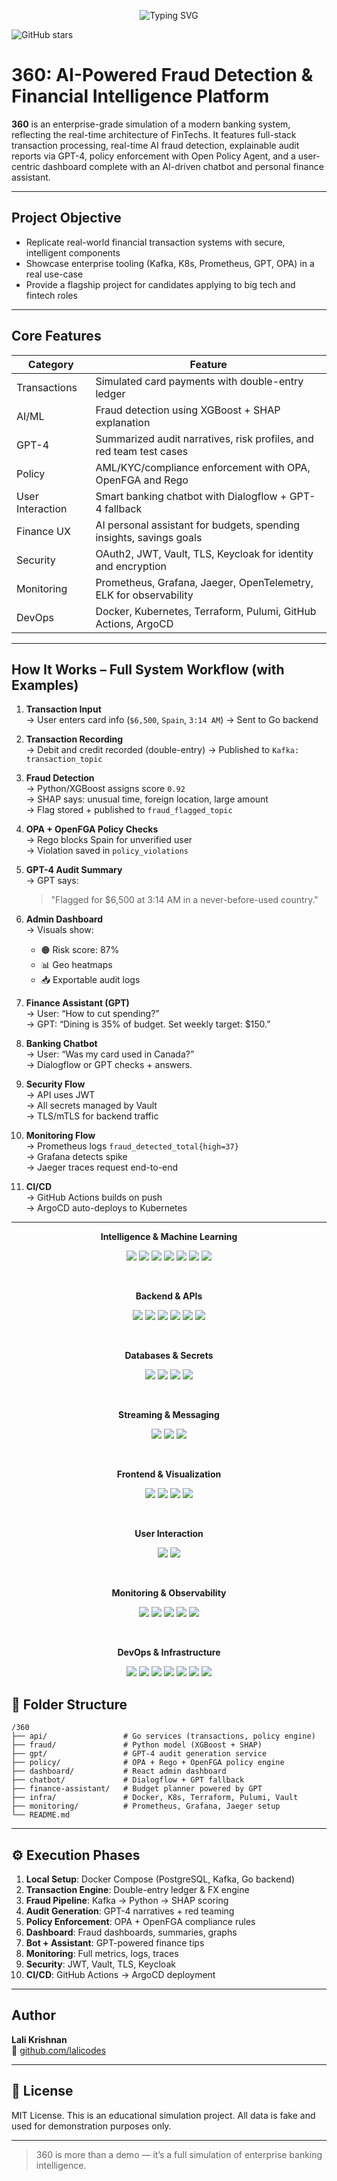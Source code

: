 <p align="center">
  <img src="https://readme-typing-svg.herokuapp.com/?font=Inter&size=22&duration=2000&pause=1000&color=ADD8E6&center=true&vCenter=true&width=600&lines=360+Financial+Intelligence+System;AI-Powered+Fraud+Detection;Enterprise+Banking+Simulation" alt="Typing SVG" />
</p>

![GitHub stars](https://img.shields.io/github/stars/lalicodes/360?style=social)


# 360: AI-Powered Fraud Detection & Financial Intelligence Platform

**360** is an enterprise-grade simulation of a modern banking system, reflecting the real-time architecture of FinTechs. It features full-stack transaction processing, real-time AI fraud detection, explainable audit reports via GPT-4, policy enforcement with Open Policy Agent, and a user-centric dashboard complete with an AI-driven chatbot and personal finance assistant.

---

## Project Objective

- Replicate real-world financial transaction systems with secure, intelligent components  
- Showcase enterprise tooling (Kafka, K8s, Prometheus, GPT, OPA) in a real use-case  
- Provide a flagship project for candidates applying to big tech and fintech roles  

---

## Core Features

| Category         | Feature                                                              |
|------------------|----------------------------------------------------------------------|
| Transactions     | Simulated card payments with double-entry ledger                     |
| AI/ML            | Fraud detection using XGBoost + SHAP explanation                     |
| GPT-4            | Summarized audit narratives, risk profiles, and red team test cases  |
| Policy           | AML/KYC/compliance enforcement with OPA, OpenFGA and Rego            |
| User Interaction | Smart banking chatbot with Dialogflow + GPT-4 fallback               |
| Finance UX       | AI personal assistant for budgets, spending insights, savings goals  |
| Security         | OAuth2, JWT, Vault, TLS, Keycloak for identity and encryption        |
| Monitoring       | Prometheus, Grafana, Jaeger, OpenTelemetry, ELK for observability    |
| DevOps           | Docker, Kubernetes, Terraform, Pulumi, GitHub Actions, ArgoCD        |

---

## How It Works – Full System Workflow (with Examples)

1. **Transaction Input**  
   → User enters card info (`$6,500`, `Spain`, `3:14 AM`) → Sent to Go backend

2. **Transaction Recording**  
   → Debit and credit recorded (double-entry) → Published to `Kafka: transaction_topic`

3. **Fraud Detection**  
   → Python/XGBoost assigns score `0.92`  
   → SHAP says: unusual time, foreign location, large amount  
   → Flag stored + published to `fraud_flagged_topic`

4. **OPA + OpenFGA Policy Checks**  
   → Rego blocks Spain for unverified user  
   → Violation saved in `policy_violations`

5. **GPT-4 Audit Summary**  
   → GPT says:  
   > "Flagged for $6,500 at 3:14 AM in a never-before-used country."

6. **Admin Dashboard**  
   → Visuals show:  
   - 🟠 Risk score: 87%  
   - 📊 Geo heatmaps  
   - 📥 Exportable audit logs

7. **Finance Assistant (GPT)**  
   → User: “How to cut spending?”  
   → GPT: “Dining is 35% of budget. Set weekly target: $150.”

8. **Banking Chatbot**  
   → User: “Was my card used in Canada?”  
   → Dialogflow or GPT checks + answers.

9. **Security Flow**  
   → API uses JWT  
   → All secrets managed by Vault  
   → TLS/mTLS for backend traffic

10. **Monitoring Flow**  
   → Prometheus logs `fraud_detected_total{high=37}`  
   → Grafana detects spike  
   → Jaeger traces request end-to-end

11. **CI/CD**  
   → GitHub Actions builds on push  
   → ArgoCD auto-deploys to Kubernetes

---
<p align="center"><strong> Intelligence & Machine Learning</strong></p>
<p align="center">
  <img src="https://img.shields.io/badge/Status-Simulation--Ready-blue?style=for-the-badge" />
  <img src="https://img.shields.io/badge/Backed%20By-GPT--4-black?style=for-the-badge&logo=openai" />
  <img src="https://img.shields.io/badge/Fraud%20Model-XGBoost-success?style=for-the-badge&logo=python" />
  <img src="https://img.shields.io/badge/Explainability-SHAP-blueviolet?style=for-the-badge" />
  <img src="https://img.shields.io/badge/Feature%20Store-Feast-darkgreen?style=for-the-badge" />
  <img src="https://img.shields.io/badge/Model%20Tracking-MLflow-blue?style=for-the-badge&logo=mlflow" />
  <img src="https://img.shields.io/badge/Vector%20Search-Pinecone-04d9ff?style=for-the-badge" />
</p>

<br />

<p align="center"><strong> Backend & APIs</strong></p>
<p align="center">
  <img src="https://img.shields.io/badge/API-Go-00ADD8?style=for-the-badge&logo=go" />
  <img src="https://img.shields.io/badge/gRPC-Protobuf-5C2D91?style=for-the-badge&logo=protobuf" />
  <img src="https://img.shields.io/badge/FastAPI-Python-3776AB?style=for-the-badge&logo=fastapi" />
  <img src="https://img.shields.io/badge/OpenAPI-Swagger-brightgreen?style=for-the-badge&logo=swagger" />
  <img src="https://img.shields.io/badge/Policy%20Engine-OPA-4B8BBE?style=for-the-badge&logo=openpolicyagent" />
  <img src="https://img.shields.io/badge/Auth-OpenFGA-0052CC?style=for-the-badge" />
</p>

<br />

<p align="center"><strong> Databases & Secrets</strong></p>
<p align="center">
  <img src="https://img.shields.io/badge/Database-PostgreSQL-blue?style=for-the-badge&logo=postgresql" />
  <img src="https://img.shields.io/badge/Cache-Redis-red?style=for-the-badge&logo=redis" />
  <img src="https://img.shields.io/badge/Secrets-Vault-yellow?style=for-the-badge&logo=hashicorp" />
  <img src="https://img.shields.io/badge/CDC-Debezium-critical?style=for-the-badge" />
</p>

<br />

<p align="center"><strong> Streaming & Messaging</strong></p>
<p align="center">
  <img src="https://img.shields.io/badge/Streaming-Kafka-red?style=for-the-badge&logo=apachekafka" />
  <img src="https://img.shields.io/badge/Stream%20Processing-Flink-orange?style=for-the-badge&logo=apacheflink" />
  <img src="https://img.shields.io/badge/Messaging-RabbitMQ-FF6600?style=for-the-badge&logo=rabbitmq" />
</p>

<br />

<p align="center"><strong> Frontend & Visualization</strong></p>
<p align="center">
  <img src="https://img.shields.io/badge/Frontend-React-61DAFB?style=for-the-badge&logo=react" />
  <img src="https://img.shields.io/badge/UI-Tailwind%20CSS-38B2AC?style=for-the-badge&logo=tailwindcss" />
  <img src="https://img.shields.io/badge/Charts-Chart.js-F5788D?style=for-the-badge&logo=chartdotjs" />
  <img src="https://img.shields.io/badge/DataViz-D3.js-F9A03C?style=for-the-badge&logo=d3dotjs" />
</p>

<br />

<p align="center"><strong> User Interaction</strong></p>
<p align="center">
  <img src="https://img.shields.io/badge/Chatbot-Dialogflow-orange?style=for-the-badge&logo=dialogflow" />
  <img src="https://img.shields.io/badge/Fallback-GPT--4-black?style=for-the-badge&logo=openai" />
</p>

<br />

<p align="center"><strong> Monitoring & Observability</strong></p>
<p align="center">
  <img src="https://img.shields.io/badge/Metrics-Prometheus-orange?style=for-the-badge&logo=prometheus" />
  <img src="https://img.shields.io/badge/Dashboard-Grafana-F46800?style=for-the-badge&logo=grafana" />
  <img src="https://img.shields.io/badge/Tracing-Jaeger-FFCC00?style=for-the-badge&logo=jaeger" />
  <img src="https://img.shields.io/badge/Logs-ELK%20Stack-005571?style=for-the-badge&logo=elasticsearch" />
  <img src="https://img.shields.io/badge/Telemetry-OpenTelemetry-755EBE?style=for-the-badge&logo=opentelemetry" />
</p>

<br />

<p align="center"><strong> DevOps & Infrastructure</strong></p>
<p align="center">
  <img src="https://img.shields.io/badge/Auth-Keycloak-purple?style=for-the-badge&logo=keycloak" />
  <img src="https://img.shields.io/badge/Container-Docker-2496ED?style=for-the-badge&logo=docker" />
  <img src="https://img.shields.io/badge/Orchestration-Kubernetes-326CE5?style=for-the-badge&logo=kubernetes" />
  <img src="https://img.shields.io/badge/IaC-Terraform-purple?style=for-the-badge&logo=terraform" />
  <img src="https://img.shields.io/badge/IaC-Pulumi-ED8B00?style=for-the-badge&logo=pulumi" />
  <img src="https://img.shields.io/badge/CI/CD-GitHub%20Actions-2088FF?style=for-the-badge&logo=githubactions" />
  <img src="https://img.shields.io/badge/Delivery-ArgoCD-1E6CFF?style=for-the-badge&logo=argo" />
</p>


## 📁 Folder Structure

```
/360
├── api/                 # Go services (transactions, policy engine)
├── fraud/               # Python model (XGBoost + SHAP)
├── gpt/                 # GPT-4 audit generation service
├── policy/              # OPA + Rego + OpenFGA policy engine
├── dashboard/           # React admin dashboard
├── chatbot/             # Dialogflow + GPT fallback
├── finance-assistant/   # Budget planner powered by GPT
├── infra/               # Docker, K8s, Terraform, Pulumi, Vault
├── monitoring/          # Prometheus, Grafana, Jaeger setup
└── README.md
```

---

## ⚙️ Execution Phases

1. **Local Setup**: Docker Compose (PostgreSQL, Kafka, Go backend)  
2. **Transaction Engine**: Double-entry ledger & FX engine  
3. **Fraud Pipeline**: Kafka → Python → SHAP scoring  
4. **Audit Generation**: GPT-4 narratives + red teaming  
5. **Policy Enforcement**: OPA + OpenFGA compliance rules  
6. **Dashboard**: Fraud dashboards, summaries, graphs  
7. **Bot + Assistant**: GPT-powered finance tips  
8. **Monitoring**: Full metrics, logs, traces  
9. **Security**: JWT, Vault, TLS, Keycloak  
10. **CI/CD**: GitHub Actions → ArgoCD deployment

---

## Author

**Lali Krishnan**  
🔗 [github.com/lalicodes](https://github.com/lalicodes)

---

## 📄 License

MIT License. This is an educational simulation project. All data is fake and used for demonstration purposes only.

---

> 360 is more than a demo — it’s a full simulation of enterprise banking intelligence.
